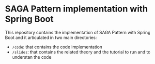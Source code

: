 # SAGA Pattern implementation with Spring Boot

This repository contains the implementation of SAGA Pattern with Spring Boot and it articulated in two main directories:
- `/code`: that contains the code implementation
- `/slides`: that contains the related theory and the tutorial to run and to understan the code 
